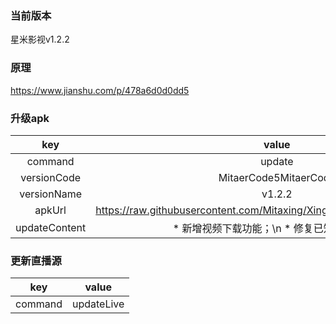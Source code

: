 ### 当前版本
星米影视v1.2.2

### 原理

https://www.jianshu.com/p/478a6d0d0dd5


### 升级apk


| key|value
|:--------:|:---------:
| command   | update      
| versionCode     |MitaerCode5MitaerCode
| versionName | v1.2.2
| apkUrl| https://raw.githubusercontent.com/Mitaxing/XingMiMovie/master/xingmi.apk
|updateContent|* 新增视频下载功能；\n * 修复已知的bug；\n 


### 更新直播源

| key|value
|:--------:|:---------:
| command   | updateLive      
